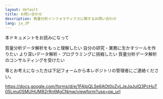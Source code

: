 ```yaml
---
layout: default
title: お問い合わせ
description: 質量分析インフォマティクスに関するお問い合わせ
lang: ja_JP
---
```


本ドキュメントをお読みになって


質量分析データ解析をもっと理解したい
自分の研究・業務に生かすツールを作りたい
より深いデータ解析・プログラミングに挑戦したい
質量分析データ解析のコンサルティングを受けたい

等とお考えになった方は下記フォームから本レポジトリの管理者にご連絡ください。

https://docs.google.com/forms/d/e/1FAIpQLSe6AOt0oZvLJeJqJulQ3PcHuT05Lmu0SMUHUM82rRntMgCNmw/viewform?usp=pp_url
